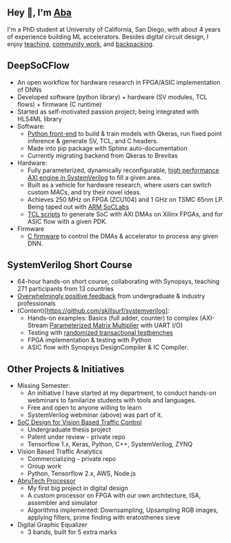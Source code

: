 ## Hey 👋, I'm [Aba](https://aba-blog.xyz/)

I'm a PhD student at University of California, San Diego, with about 4 years of experience building ML accelerators. Besides digital circuit design, I enjoy [teaching](https://aba-blog.xyz/tag/teaching/), [community work](https://aba-blog.xyz/tag/community/index.html), and [backpacking](https://aba-blog.xyz/tag/travels/index.html).

## DeepSoCFlow

- An open workflow for hardware research in FPGA/ASIC implementation of DNNs
- Developed software (python library) + hardware (SV modules, TCL flows) + firmware (C runtime)
- Started as self-motivated passion project; being integrated with HLS4ML library
- Software:
  - [Python front-end](https://github.com/abarajithan11/deepsocflow/tree/master/deepsocflow/py) to build & train models with Qkeras, run fixed point inference & generate SV, TCL, and C headers.
  - Made into pip package with Sphinx auto-documentation
  - Currently migrating backend from Qkeras to Brevitas
- Hardware:
  - Fully parameterized, dynamically reconfigurable, [high performance AXI engine in SystemVerilog](https://github.com/abarajithan11/deepsocflow/tree/master/deepsocflow/rtl) to fill a given area.
  - Built as a vehicle for hardware research, where users can switch custom MACs, and try their novel ideas.
  - Achieves 250 MHz on FPGA (ZCU104) and 1 GHz on TSMC 65nm LP. Being taped out with [ARM SoCLabs](https://soclabs.org/project/enhancing-hls4ml-accelerating-dnns-fpga-and-asic-scientific-computing)
  - [TCL scripts](https://github.com/abarajithan11/deepsocflow/tree/master/deepsocflow/tcl) to generate SoC with AXI DMAs on Xilinx FPGAs, and for ASIC flow with a given PDK.
- Firmware
  - [C firmware](https://github.com/abarajithan11/deepsocflow/tree/master/deepsocflow/c) to control the DMAs & accelerator to process any given DNN.
  
## SystemVerilog Short Course

- 64-hour hands-on short course, collaborating with Synopsys, teaching 271 participants from 13 countries
- [Overwhelmingly positive feedback](https://github.com/skillsurf/systemverilog\#feedback-from-the-participants) from undergraduate & industry professionals
- (Content)[https://github.com/skillsurf/systemverilog]:
  - Hands-on examples: Basics (full adder, counter) to complex (AXI-Stream [Parameterized Matrix Multiplier](https://github.com/SkillSurf/systemverilog/blob/master/rtl/matvec_mul.sv) with UART I/O)
  - Testing with [randomized transactional testbenches](https://github.com/SkillSurf/systemverilog/blob/master/tb/mvm_uart_system_tb.sv)
  - FPGA implementation & testing with Python
  - ASIC flow with Synopsys DesignCompiler & IC Compiler.

   
## Other Projects & Initiatives

- Missing Semester:
  - An initiative I have started at my department, to conduct hands-on webminars to familarize students with tools and languages.
  - Free and open to anyone willing to learn
  - SystemVerilog webminar (above) was part of it.
- [SoC Design for Vision Based Traffic Control](https://aba-projects.blogspot.com/2019/10/2019-vision-based-traffic-sensing-and.html) 
  - Undergraduate thesis project
  - Patent under review - private repo 
  - Tensorflow 1.x, Keras, Python, C++, SystemVerilog, ZYNQ 
- Vision Based Traffic Analytics
  - Commercializing - private repo
  - Group work
  - Python, Tensorflow 2.x, AWS, Node.js
- [AbruTech Processor](https://aba-projects.blogspot.com/2018/01/2018-custom-processor-design-and.html)
  - My first big project in digital design
  - A custom processor on FPGA with our own architecture, ISA, assembler and simulator
  - Algorithms implemented: Downsampling, Upsampling RGB images, applying filters, prime finding with eratosthenes sieve
- Digital Graphic Equalizer
  - 3 bands, built for 5 extra marks
  

<!--**abarajithan11/abarajithan11** is a ✨ _special_ ✨ repository because its `README.md` (this file) appears on your GitHub profile.

Here are some ideas to get you started:

- 🔭 I’m currently working on ...
- 🌱 I’m currently learning ...
- 👯 I’m looking to collaborate on ...
- 🤔 I’m looking for help with ...
- 💬 Ask me about ...
- 📫 How to reach me: ...
- 😄 Pronouns: ...
- ⚡ Fun fact: ...
-->
